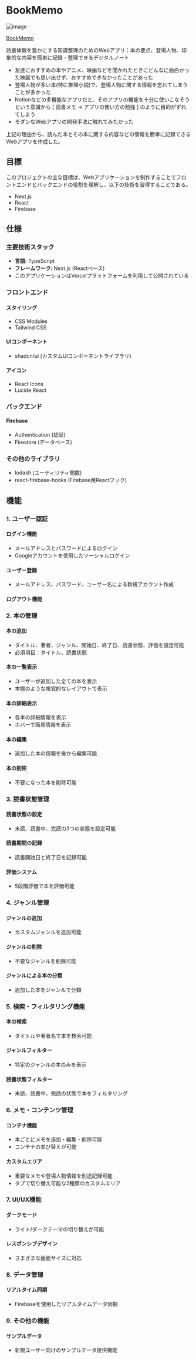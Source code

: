 # BookMemo
![image](https://github.com/user-attachments/assets/848f0ecd-b294-4617-87a3-64c68165cd29)

[BookMemo](https://next-book-memo.vercel.app/)

読書体験を豊かにする知識整理のためのWebアプリ：本の要点、登場人物、印象的な内容を簡単に記録・整理できるデジタルノート <br>

 - 友達におすすめの本やアニメ、映画などを聞かれたときにどんなに面白かった映画でも思い出せず、おすすめできなかったことがあった
 - 登場人物が多い本(特に推理小説)で、登場人物に関する情報を忘れてしまうことが多かった
 - Notionなどの多機能なアプリだと、そのアプリの機能を十分に使いこなそうという意識から [ 読書メモ → アプリの使い方の勉強 ] のように目的がずれてしまう
 - モダンなWebアプリの開発手法に触れてみたかった

上記の理由から、読んだ本とその本に関する内容などの情報を簡単に記録できるWebアプリを作成した。

## 目標

このプロジェクトの主な目標は、Webアプリケーションを制作することでフロントエンドとバックエンドの役割を理解し、以下の技術を習得することである。

- Next.js 
- React
- Firebase

## 仕様

### 主要技術スタック

- **言語:** TypeScript
- **フレームワーク:** Next.js (Reactベース)
- このアプリケーションはVercelプラットフォームを利用して公開されている

### フロントエンド

#### スタイリング
- CSS Modules
- Tailwind CSS

#### UIコンポーネント
- shadcn/ui (カスタムUIコンポーネントライブラリ)

#### アイコン
- React Icons
- Lucide React

### バックエンド

#### Firebase
- Authentication (認証)
- Firestore (データベース)

### その他のライブラリ

- lodash (ユーティリティ関数)
- react-firebase-hooks (Firebase用Reactフック)



## 機能
### 1. ユーザー認証

#### ログイン機能
- メールアドレスとパスワードによるログイン
- Googleアカウントを使用したソーシャルログイン

#### ユーザー登録
- メールアドレス、パスワード、ユーザー名による新規アカウント作成

#### ログアウト機能

### 2. 本の管理

#### 本の追加
- タイトル、著者、ジャンル、開始日、終了日、読書状態、評価を設定可能
- 必須項目：タイトル、読書状態

#### 本の一覧表示
- ユーザーが追加した全ての本を表示
- 本棚のような視覚的なレイアウトで表示

#### 本の詳細表示
- 各本の詳細情報を表示
- ホバーで簡易情報を表示

#### 本の編集
- 追加した本の情報を後から編集可能

#### 本の削除
- 不要になった本を削除可能

### 3. 読書状態管理

#### 読書状態の設定
- 未読、読書中、完読の3つの状態を設定可能

#### 読書期間の記録
- 読書開始日と終了日を記録可能

#### 評価システム
- 5段階評価で本を評価可能

### 4. ジャンル管理

#### ジャンルの追加
- カスタムジャンルを追加可能

#### ジャンルの削除
- 不要なジャンルを削除可能

#### ジャンルによる本の分類
- 追加した本をジャンルで分類

### 5. 検索・フィルタリング機能

#### 本の検索
- タイトルや著者名で本を検索可能

#### ジャンルフィルター
- 特定のジャンルの本のみを表示

#### 読書状態フィルター
- 未読、読書中、完読の状態で本をフィルタリング

### 6. メモ・コンテンツ管理

#### コンテナ機能
- 本ごとにメモを追加・編集・削除可能
- コンテナの並び替えが可能

#### カスタムエリア
- 重要なメモや登場人物情報を別途記録可能
- タブで切り替え可能な2種類のカスタムエリア

### 7. UI/UX機能

#### ダークモード
- ライト/ダークテーマの切り替えが可能

#### レスポンシブデザイン
- さまざまな画面サイズに対応 

### 8. データ管理

#### リアルタイム同期
- Firebaseを使用したリアルタイムデータ同期

### 9. その他の機能

#### サンプルデータ
- 新規ユーザー向けのサンプルデータ提供機能

